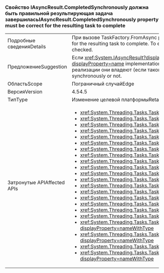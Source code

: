 ### <a name="iasyncresultcompletedsynchronously-property-must-be-correct-for-the-resulting-task-to-complete"></a><span data-ttu-id="a873c-101">Свойство IAsyncResult.CompletedSynchronously должна быть правильной результирующая задача завершилась</span><span class="sxs-lookup"><span data-stu-id="a873c-101">IAsyncResult.CompletedSynchronously property must be correct for the resulting task to complete</span></span>

|   |   |
|---|---|
|<span data-ttu-id="a873c-102">Подробные сведения</span><span class="sxs-lookup"><span data-stu-id="a873c-102">Details</span></span>|<span data-ttu-id="a873c-103">При вызове TaskFactory.FromAsync реализация <xref:System.IAsyncResult.CompletedSynchronously> свойство должна быть правильной результирующая задача завершилась.</span><span class="sxs-lookup"><span data-stu-id="a873c-103">When calling TaskFactory.FromAsync, the implementation of the <xref:System.IAsyncResult.CompletedSynchronously> property must be correct for the resulting task to complete.</span></span> <span data-ttu-id="a873c-104">То есть свойство должно возвращать значение true, если (и только если) реализация завершилась синхронно.</span><span class="sxs-lookup"><span data-stu-id="a873c-104">That is, the property must return true if, and only if, the implementation completed synchronously.</span></span> <span data-ttu-id="a873c-105">Раньше свойство не проверялось.</span><span class="sxs-lookup"><span data-stu-id="a873c-105">Previously, the property was not checked.</span></span>|
|<span data-ttu-id="a873c-106">Предложение</span><span class="sxs-lookup"><span data-stu-id="a873c-106">Suggestion</span></span>|<span data-ttu-id="a873c-107">Если <xref:System.IAsyncResult?displayProperty=name> реализации правильно возвращают true для <xref:System.IAsyncResult.CompletedSynchronously?displayProperty=name> свойства только тогда, когда задача завершилась синхронно, то будет наблюдаться без разрыва.</span><span class="sxs-lookup"><span data-stu-id="a873c-107">If <xref:System.IAsyncResult?displayProperty=name> implementations correctly return true for the <xref:System.IAsyncResult.CompletedSynchronously?displayProperty=name> property only when a task completed synchronously, then no break will be observed.</span></span> <span data-ttu-id="a873c-108">Пользователи должны проверить <xref:System.IAsyncResult?displayProperty=name> реализации они владеют (если таковые имеются), чтобы убедиться, что они правильно оценить, выполнен ли задача завершена синхронно или нет.</span><span class="sxs-lookup"><span data-stu-id="a873c-108">Users should review <xref:System.IAsyncResult?displayProperty=name> implementations they own (if any) to ensure that they correctly evaluate whether a task completed synchronously or not.</span></span>|
|<span data-ttu-id="a873c-109">Область</span><span class="sxs-lookup"><span data-stu-id="a873c-109">Scope</span></span>|<span data-ttu-id="a873c-110">Пограничный случай</span><span class="sxs-lookup"><span data-stu-id="a873c-110">Edge</span></span>|
|<span data-ttu-id="a873c-111">Версия</span><span class="sxs-lookup"><span data-stu-id="a873c-111">Version</span></span>|<span data-ttu-id="a873c-112">4.5</span><span class="sxs-lookup"><span data-stu-id="a873c-112">4.5</span></span>|
|<span data-ttu-id="a873c-113">Тип</span><span class="sxs-lookup"><span data-stu-id="a873c-113">Type</span></span>|<span data-ttu-id="a873c-114">Изменение целевой платформы</span><span class="sxs-lookup"><span data-stu-id="a873c-114">Retargeting</span></span>|
|<span data-ttu-id="a873c-115">Затронутые API</span><span class="sxs-lookup"><span data-stu-id="a873c-115">Affected APIs</span></span>|<ul><li><xref:System.Threading.Tasks.TaskFactory.FromAsync(System.IAsyncResult,System.Action{System.IAsyncResult})?displayProperty=nameWithType></li><li><xref:System.Threading.Tasks.TaskFactory.FromAsync(System.IAsyncResult,System.Action{System.IAsyncResult},System.Threading.Tasks.TaskCreationOptions)?displayProperty=nameWithType></li><li><xref:System.Threading.Tasks.TaskFactory.FromAsync(System.IAsyncResult,System.Action{System.IAsyncResult},System.Threading.Tasks.TaskCreationOptions,System.Threading.Tasks.TaskScheduler)?displayProperty=nameWithType></li><li><xref:System.Threading.Tasks.TaskFactory.FromAsync%60%601(System.IAsyncResult,System.Func{System.IAsyncResult,%60%600})?displayProperty=nameWithType></li><li><xref:System.Threading.Tasks.TaskFactory.FromAsync(System.Func{System.AsyncCallback,System.Object,System.IAsyncResult},System.Action{System.IAsyncResult},System.Object)?displayProperty=nameWithType></li><li><xref:System.Threading.Tasks.TaskFactory.FromAsync(System.Func{System.AsyncCallback,System.Object,System.IAsyncResult},System.Action{System.IAsyncResult},System.Object,System.Threading.Tasks.TaskCreationOptions)?displayProperty=nameWithType></li><li><xref:System.Threading.Tasks.TaskFactory.FromAsync%60%601(System.Func{%60%600,System.AsyncCallback,System.Object,System.IAsyncResult},System.Action{System.IAsyncResult},%60%600,System.Object)?displayProperty=nameWithType></li><li><xref:System.Threading.Tasks.TaskFactory.FromAsync%60%601(System.Func{%60%600,System.AsyncCallback,System.Object,System.IAsyncResult},System.Action{System.IAsyncResult},%60%600,System.Object,System.Threading.Tasks.TaskCreationOptions)?displayProperty=nameWithType></li><li><xref:System.Threading.Tasks.TaskFactory.FromAsync%60%601(System.Func{System.AsyncCallback,System.Object,System.IAsyncResult},System.Func{System.IAsyncResult,%60%600},System.Object)?displayProperty=nameWithType></li><li><xref:System.Threading.Tasks.TaskFactory.FromAsync%60%601(System.Func{System.AsyncCallback,System.Object,System.IAsyncResult},System.Func{System.IAsyncResult,%60%600},System.Object,System.Threading.Tasks.TaskCreationOptions)?displayProperty=nameWithType></li><li><xref:System.Threading.Tasks.TaskFactory.FromAsync%60%601(System.IAsyncResult,System.Func{System.IAsyncResult,%60%600},System.Threading.Tasks.TaskCreationOptions)?displayProperty=nameWithType></li><li><xref:System.Threading.Tasks.TaskFactory.FromAsync%60%601(System.IAsyncResult,System.Func{System.IAsyncResult,%60%600},System.Threading.Tasks.TaskCreationOptions,System.Threading.Tasks.TaskScheduler)?displayProperty=nameWithType></li><li><xref:System.Threading.Tasks.TaskFactory.FromAsync%60%602(System.Func{%60%600,%60%601,System.AsyncCallback,System.Object,System.IAsyncResult},System.Action{System.IAsyncResult},%60%600,%60%601,System.Object)?displayProperty=nameWithType></li><li><xref:System.Threading.Tasks.TaskFactory.FromAsync%60%602(System.Func{%60%600,%60%601,System.AsyncCallback,System.Object,System.IAsyncResult},System.Action{System.IAsyncResult},%60%600,%60%601,System.Object,System.Threading.Tasks.TaskCreationOptions)?displayProperty=nameWithType></li><li><xref:System.Threading.Tasks.TaskFactory.FromAsync%60%602(System.Func{%60%600,System.AsyncCallback,System.Object,System.IAsyncResult},System.Func{System.IAsyncResult,%60%601},%60%600,System.Object)?displayProperty=nameWithType></li><li><xref:System.Threading.Tasks.TaskFactory.FromAsync%60%602(System.Func{%60%600,System.AsyncCallback,System.Object,System.IAsyncResult},System.Func{System.IAsyncResult,%60%601},%60%600,System.Object,System.Threading.Tasks.TaskCreationOptions)?displayProperty=nameWithType></li><li><xref:System.Threading.Tasks.TaskFactory.FromAsync%60%603(System.Func{%60%600,%60%601,System.AsyncCallback,System.Object,System.IAsyncResult},System.Func{System.IAsyncResult,%60%602},%60%600,%60%601,System.Object)?displayProperty=nameWithType></li><li><xref:System.Threading.Tasks.TaskFactory.FromAsync%60%603(System.Func{%60%600,%60%601,%60%602,System.AsyncCallback,System.Object,System.IAsyncResult},System.Action{System.IAsyncResult},%60%600,%60%601,%60%602,System.Object)?displayProperty=nameWithType></li><li><xref:System.Threading.Tasks.TaskFactory.FromAsync%60%603(System.Func{%60%600,%60%601,%60%602,System.AsyncCallback,System.Object,System.IAsyncResult},System.Action{System.IAsyncResult},%60%600,%60%601,%60%602,System.Object,System.Threading.Tasks.TaskCreationOptions)?displayProperty=nameWithType></li><li><xref:System.Threading.Tasks.TaskFactory.FromAsync%60%603(System.Func{%60%600,%60%601,System.AsyncCallback,System.Object,System.IAsyncResult},System.Func{System.IAsyncResult,%60%602},%60%600,%60%601,System.Object,System.Threading.Tasks.TaskCreationOptions)?displayProperty=nameWithType></li><li><xref:System.Threading.Tasks.TaskFactory.FromAsync%60%604(System.Func{%60%600,%60%601,%60%602,System.AsyncCallback,System.Object,System.IAsyncResult},System.Func{System.IAsyncResult,%60%603},%60%600,%60%601,%60%602,System.Object)?displayProperty=nameWithType></li><li><xref:System.Threading.Tasks.TaskFactory.FromAsync%60%604(System.Func{%60%600,%60%601,%60%602,System.AsyncCallback,System.Object,System.IAsyncResult},System.Func{System.IAsyncResult,%60%603},%60%600,%60%601,%60%602,System.Object,System.Threading.Tasks.TaskCreationOptions)?displayProperty=nameWithType></li></ul>|

